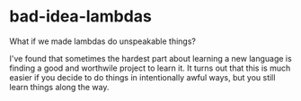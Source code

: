 # bad-idea-lambdas
What if we made lambdas do unspeakable things?

I've found that sometimes the hardest part about learning a new language is finding a good and worthwile project to learn it. It turns out that this is much easier if you decide to do things in intentionally awful ways, but you still learn things along the way.
